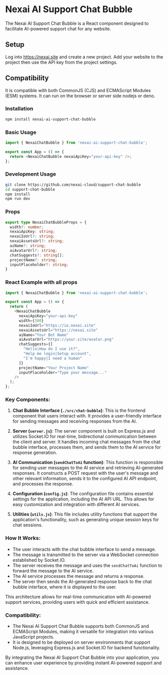 # Nexai AI Support Chat Bubble

The Nexai AI Support Chat Bubble is a React component designed to facilitate AI-powered support chat for any website. 

## Setup

Log into https://nexai.site and create a new project. Add your website to the project then use the API key from the project settings.

## Compatibility

It is compatible with both CommonJS (CJS) and ECMAScript Modules (ESM) systems. It can run on the browser or server side nodejs or deno.

### Installation

```sh
npm install nexai-ai-support-chat-bubble
```

### Basic Usage

```js
import { NexaiChatBubble } from 'nexai-ai-support-chat-bubble';

export const App = () => {
  return <NexaiChatBubble nexaiApiKey="your-api-key" />;
};
```

### Development Usage

```sh
git clone https://github.com/nexai-cloud/support-chat-bubble
cd support-chat-bubble
npm install
npm run dev
```

### Props

```ts
export type NexaiChatBubbleProps = {
  width?: number;
  nexaiApiKey: string;
  nexaiIoUrl?: string;
  nexaiAssetsUrl?: string;
  aiName?: string;
  aiAvatarUrl?: string;
  chatSuggests?: string[];
  projectName?: string;
  inputPlaceholder?: string;
}
```

### React Example with all props

```js
import { NexaiChatBubble } from 'nexai-ai-support-chat-bubble';

export const App = () => {
  return (
    <NexaiChatBubble 
      nexaiApiKey="your-api-key"
      width={300}
      nexaiIoUrl="https://io.nexai.site"
      nexaiAssetsUrl="https://nexai.site"
      aiName="Your Bot Name"
      aiAvatarUrl="https://your.site/avatar.png"
      chatSuggests={[
        "Hello|How do I use it?", 
        "Help me login|Setup account", 
        "I'm happy|I need a human"
      ]}
      projectName="Your Project Name"
      inputPlaceholder="Type your message..."
    />
  );
};
```

### Key Components:

1. **Chat Bubble Interface (`./src/chat-bubble`)**: This is the frontend component that users interact with. It provides a user-friendly interface for sending messages and receiving responses from the AI.

2. **Server (`server.js`)**: The server component is built on Express.js and utilizes Socket.IO for real-time, bidirectional communication between the client and server. It handles incoming chat messages from the chat bubble interface, processes them, and sends them to the AI service for response generation.

3. **AI Communication (`sendChatToAi` function)**: This function is responsible for sending user messages to the AI service and retrieving AI-generated responses. It constructs a POST request with the user's message and other relevant information, sends it to the configured AI API endpoint, and processes the response.

4. **Configuration (`config.js`)**: The configuration file contains essential settings for the application, including the AI API URL. This allows for easy customization and integration with different AI services.

5. **Utilities (`utils.js`)**: This file includes utility functions that support the application's functionality, such as generating unique session keys for chat sessions.

### How It Works:

- The user interacts with the chat bubble interface to send a message.
- The message is transmitted to the server via a WebSocket connection established by Socket.IO.
- The server receives the message and uses the `sendChatToAi` function to forward the message to the AI service.
- The AI service processes the message and returns a response.
- The server then sends the AI-generated response back to the chat bubble interface, where it is displayed to the user.

This architecture allows for real-time communication with AI-powered support services, providing users with quick and efficient assistance.

### Compatibility:

- The Nexai AI Support Chat Bubble supports both CommonJS and ECMAScript Modules, making it versatile for integration into various JavaScript projects.
- It is designed to be deployed on server environments that support Node.js, leveraging Express.js and Socket.IO for backend functionality.

By integrating the Nexai AI Support Chat Bubble into your application, you can enhance user experience by providing instant AI-powered support and assistance.

